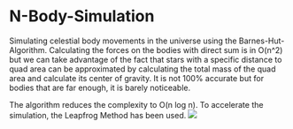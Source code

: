 # N-Body-Simulation
Simulating celestial body movements in the universe using the Barnes-Hut-Algorithm.
Calculating the forces on the bodies with direct sum is in O(n^2) but we can take advantage of the fact that stars with a specific distance to quad area can be approximated by calculating the total mass of the quad area and calculate its center of gravity. It is not 100% accurate but for bodies that are far enough, it is barely noticeable. 

The algorithm reduces the complexity to O(n log n).
To accelerate the simulation, the Leapfrog Method has been used.
![](https://imgur.com/a/24GiW8W.gif)
